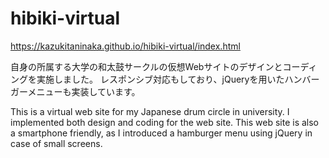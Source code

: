 # hibiki-virtual
https://kazukitaninaka.github.io/hibiki-virtual/index.html

自身の所属する大学の和太鼓サークルの仮想Webサイトのデザインとコーディングを実施しました。
レスポンシブ対応もしており、jQueryを用いたハンバーガーメニューも実装しています。

This is a virtual web site for my Japanese drum circle in university.
I implemented both design and coding for the web site.
This web site is also a smartphone friendly, as I introduced a hamburger menu using jQuery in case of small screens.
